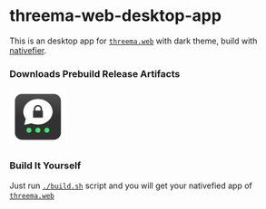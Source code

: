# threema-web-desktop-app
This is an desktop app for [`threema.web`](https://web.threema.ch) with dark theme, build with [nativefier](https://github.com/jiahaog/nativefier).

### Downloads Prebuild Release Artifacts
<a href="https://github.com/qoomon/threema-web-desktop-app/releases">
  <img src="icon.png" width="100" height="100">
</a>

### Build It Yourself
Just run [`./build.sh`](`build.sh`) script and you will get your nativefied app of [`threema.web`](https://web.threema.ch)
